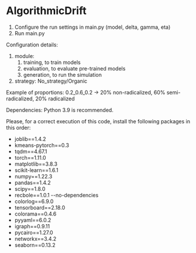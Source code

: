 # AlgorithmicDrift
1) Configure the run settings in main.py (model, delta, gamma, eta)
2) Run main.py

Configuration details:
1) module:
   1) training, to train models
   2) evaluation, to evaluate pre-trained models
   3) generation, to run the simulation
2) strategy: No_strategy/Organic

Example of proportions: 0.2_0.6_0.2 -> 20% non-radicalized, 60% semi-radicalized, 20% radicalized

Dependencies:
Python 3.9 is recommended.

Please, for a correct execution of this code, install the following packages in this order:
- joblib==1.4.2
- kmeans-pytorch==0.3
- tqdm==4.67.1
- torch==1.11.0
- matplotlib==3.8.3
- scikit-learn==1.6.1
- numpy==1.22.3
- pandas==1.4.2
- scipy==1.8.0
- recbole==1.0.1 --no-dependencies
- colorlog==6.9.0
- tensorboard==2.18.0
- colorama==0.4.6
- pyyaml==6.0.2
- igraph==0.9.11
- pycairo==1.27.0
- networkx==3.4.2
- seaborn==0.13.2

